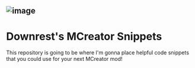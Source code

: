 ![image](https://user-images.githubusercontent.com/83262692/146192187-7d80fae0-5963-41f7-bdcc-550b4e36bf78.png)
-------
# Downrest's MCreator Snippets
This repository is going to be where I'm gonna place helpful code snippets that you could use for your next MCreator mod!
